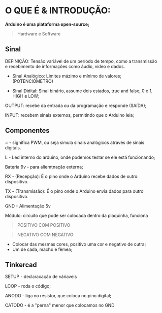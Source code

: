 # O QUE É & INTRODUÇÃO:
**Arduino é uma plataforma open-source;**
 
> Hardware e Software
 
## Sinal
DEFINIÇÃO: Tensão variável de um período de tempo, como a transmissão e recebimento de informações como áudio, vídeo e dados.
 
- Sinal Analógico: Limites mázimo e mínimo de valores; (POTENCIOMETRO)
 
-  Sinal Didital: Sinal binário, assume dois estados, true and false, 0 e 1, HIGH e LOW;
 
OUTPUT: recebe da entrada ou da programação e responde (SAÍDA);
 
INPUT: recebem sinais externos, permitindo que o Arduino leia;
 
 
## Componentes
~ - significa PWM, ou seja simula sinais analógicos através de sinais digitais.
 
L - Led interno do arduino, onde podemos testar se ele está funcionando;
 
Bateria 9v - para aliemtnação externa;
 
RX - (Recepção): É o pino onde o Arduino recebe dados de outro dispositivo.
 
TX - (Transmissão): É o pino onde o Arduino envia dados para outro dispositivo.
 
GND - Alimentação 5v
 
Módulo: circuito que pode ser colocada dentro da plaquinha, funciona
 
> POSITIVO COM POSITIVO
 
> NEGATIVO COM NEGATIVO
 * Colocar das mesmas cores, positivo uma cor e negativo de outra;
 * Um de cada, macho e fêmea;
 
 
 ## Tinkercad
 
 SETUP - declaracação de váriaveis
 
 LOOP - roda o código;

 ANODO - liga no resistor, que coloca no pino digital;

 CATODO - é a "perna" menor que colocamos no GND